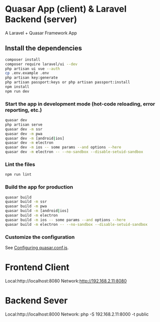 # Quasar App (client) & Laravel Backend (server)

A Laravel + Quasar Framework App

## Install the dependencies
```bash
composer install
composer require laravel/ui --dev
php artisan ui vue --auth
cp .env.example .env
php artisan key:generate
php artisan passport:keys or php artisan passport:install
npm install
npm run dev
```

### Start the app in development mode (hot-code reloading, error reporting, etc.)
```bash
quasar dev
php artisan serve
quasar dev -m ssr
quasar dev -m pwa
quasar dev -m [android|ios]
quasar dev -m electron
quasar dev -m ios -- some params --and options --here
quasar dev -m electron -- --no-sandbox --disable-setuid-sandbox
```

### Lint the files
```bash
npm run lint
```

### Build the app for production
```bash
quasar build
quasar build -m ssr
quasar build -m pwa
quasar build -m [android|ios]
quasar build -m electron
quasar build -m ios -- some params --and options --here
quasar build -m electron -- --no-sandbox --disable-setuid-sandbox
```

### Customize the configuration
See [Configuring quasar.conf.js](https://quasar.dev/quasar-cli/quasar-conf-js).

# Frontend Client
Local:http://localhost:8080
Network:http://192.168.2.11:8080
# Backend Sever
Local:http://localhost:8000
Network: php -S 192.168.2.11:8000 -t public

